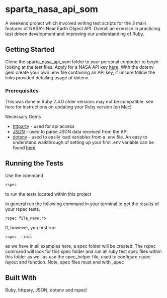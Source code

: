 # sparta_nasa_api_som

A weekend project which involved writing test scripts for the 3 main features of NASA's Near Earth Object API. Overall an exercise in practicing test driven development and improving our understanding of Ruby.

## Getting Started

Clone the sparta_nasa_api_som folder to your personal computer to begin looking at the test files. Apply for a NASA API key [here](https://api.nasa.gov/api.html#NeoWS). With the dotenv gem create your own .env file containing an API key, if unsure follow the links provided detailing usage of dotenv.

### Prerequisites

This was done in Ruby 2.4.0 older versions may not be compatible. see here for instructions on updating your Ruby version (on Mac)

Necessary Gems
* [httparty](https://github.com/jnunemaker/httparty) - used for api access
* [JSON](https://github.com/flori/json) - used to parse JSON data received from the API
* [dotenv](https://github.com/bkeepers/dotenv) - used to easily load variables from a .env file. An easy to understand walkthrough of setting up your first .env variable can be found [here](https://github.com/codeunion/dotenv-example)

## Running the Tests


Use the command 
```
rspec
```
to run the tests located within this project


In general run the following command in your terminal to get the results of your rspec tests.
```
rspec file_name.rb
```
If, however, you first run
```
rspec --init
```
as we have in all examples here, a spec folder will be created. The rspec command will look for this spec folder and run all ruby test spec files within this folder as well as use the spec_helper file, used to configure rspec layout and function. Note, spec files must end with \_spec

## Built With

Ruby, httpary, JSON, dotenv and rspec!